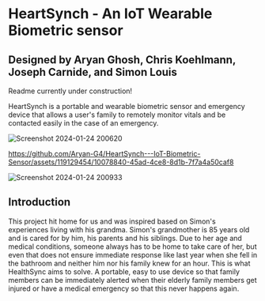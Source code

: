 # HeartSynch - An IoT Wearable Biometric sensor
## Designed by Aryan Ghosh, Chris Koehlmann, Joseph Carnide, and Simon Louis
Readme currently under construction!

HeartSynch is a portable and wearable biometric sensor and emergency device that allows a user's family to remotely monitor vitals and be contacted easily in the case of an emergency.

![Screenshot 2024-01-24 200620](https://github.com/Aryan-G4/HeartSynch---IoT-Biometric-Sensor/assets/119129454/99210d81-8186-4e51-ba9f-0b6cdac2338f)


https://github.com/Aryan-G4/HeartSynch---IoT-Biometric-Sensor/assets/119129454/10078840-45ad-4ce8-8d1b-7f7a4a50caf8

![Screenshot 2024-01-24 200933](https://github.com/Aryan-G4/HeartSynch---IoT-Biometric-Sensor/assets/119129454/19ddc47e-7c95-4a41-aa0a-3c4ccdcb8304)


## Introduction
This project hit home for us and was inspired based on Simon's experiences living with his grandma. Simon's grandmother is 85 years old and is cared for by him, his parents and his siblings. Due to her age and medical conditions, someone always has to be home to take care of her, but even that does not ensure immediate response like last year when she fell in the bathroom and neither him nor his family knew for an hour. This is what HealthSync aims to solve. A portable, easy to use device so that family members can be immediately alerted when their elderly family members get injured or have a medical emergency so that this never happens again.














